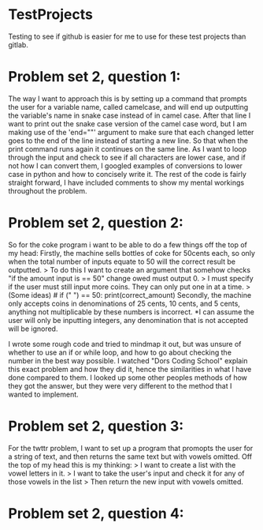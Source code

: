 # TestProjects
Testing to see if github is easier for me to use for these test projects than gitlab.

# Problem set 2, question 1:
The way I want to approach this is by setting up a command that prompts the user for a variable name, called camelcase, and will end up outputting the variable's name in snake case instead of in camel case.
After that line I want to print out the snake case version of the camel case word, but I am making use of the 'end=""' argument to make sure that each changed letter goes to the end of the line instead of starting a new line. So that when the print command runs again it continues on the same line.
As I want to loop through the input and check to see if all characters are lower case, and if not how I can convert them, I googled examples of conversions to lower case in python and how to concisely write it. The rest of the code is fairly straight forward, I have included comments to show my mental workings throughout the problem.

# Problem set 2, question 2:
So for the coke program i want to be able to do a few things off the top of my head:
Firstly, the machine sells bottles of coke for 50cents each, so only when the total number of inputs equate to 50 will the correct result be outputted.
    > To do this I want to create an argument that somehow checks "if the amount input is == 50" change owed must output 0.
        > I must specify if the user must still input more coins. They can only put one in at a time.
    > (Some ideas)
        # if (" ") == 50:
        print(correct_amount)
Secondly, the machine only accepts coins in denominations of 25 cents, 10 cents, and 5 cents, anything not multiplicable by these numbers is incorrect.
*I can assume the user will only be inputting integers, any denomination that is not accepted will be ignored.

I wrote some rough code and tried to mindmap it out, but was unsure of whether to use an if or while loop, and how to go about checking the number in the best way possible. I watched "Dors Coding School" explain this exact problem and how they did it, hence the similarities in what I have done compared to them. I looked up some other peoples methods of how they got the answer, but they were very different to the method that I wanted to implement. 

# Problem set 2, question 3:

For the twttr problem, I want to set up a program that promopts the user for a string of text, and then returns the same text but with vowels omitted.
Off the top of my head this is my thinking:
    > I want to create a list with the vowel letters in it.
    > I want to take the user's input and check it for any of those vowels in the list
    > Then return the new input with vowels omitted.

# Problem set 2, question 4:







